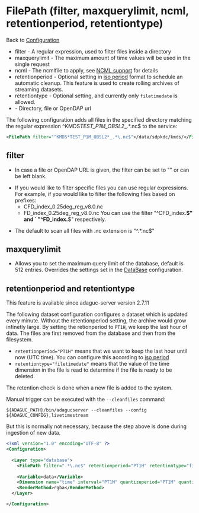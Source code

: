 FilePath (filter, maxquerylimit, ncml, retentionperiod, retentiontype) <value>
====================================================

Back to [Configuration](./Configuration.md)

-   filter - A regular expression, used to filter files inside a
    directory
-   maxquerylimit - The maximum amount of time values will be used in
    the single request
-   ncml - The ncmlfile to apply, see [NCML support](../info/ncml.md) for
    details
-   retentionperiod - Optional setting in [iso period](../info/ISO8601.md) format to schedule an automatic cleanup. This feature is used to create rolling archives of streaming datasets.
-   retentiontype - Optional setting, and currently only `filetimedate` is allowed.
-   <value> - Directory, file or OpenDAP url

The following configuration adds all files in the specified directory
matching the regular expression ^KMDS*TEST_P1M_OBSL2*_.*\.nc$ to
the service:
```xml
<FilePath filter="^KMDS*TEST_P1M_OBSL2*_.*\.nc$">/data/sdpkdc/kmds/</FilePath>
```

filter
------

-   In case a file or OpenDAP URL is given, the filter can be set to ""
    or can be left blank.

<!-- -->

-   If you would like to filter specific files you can use regular
    expressions.
    For example, if you would like to filter the following files based
    on prefixes:
    -   CFD_index_0.25deg_reg_v8.0.nc
    -   FD_index_0.25deg_reg_v8.0.nc
        You can use the filter "^CFD_index.**\$" and
  `      "^FD_index.**\$" respectively.

<!-- -->

-   The default to scan all files with .nc extension is "^.*\.nc$"

maxquerylimit
-------------

-   Allows you to set the maximum query limit of the database, default
    is 512 entries. Overrides the settings set in the [DataBase](DataBase.md)
    configuration.



retentionperiod and retentiontype 
--------------

This feature is available since adaguc-server version 2.7.11

The following dataset configuration configures a dataset which is updated every minute. Without the retentionperiod setting, the archive would grow infinetly large. By setting the retionperiod to `PT1H`, we keep the last hour of data. The files are first removed from the database and then from the filesystem.

- `retentionperiod="PT1H"` means that we want to keep the last hour until now (UTC time). You can configure this according to [iso period](../info/ISO8601.md)
- `retentiontype="filetimedate"` means that the value of the time dimension in the file is read to determine if the file is ready to be deleted.

The retention check is done when a new file is added to the system. 

Manual trigger can be executed with the `--cleanfiles` command:
```
${ADAGUC_PATH}/bin/adagucserver --cleanfiles --config ${ADAGUC_CONFIG},livetimestream
```
But this is normally not necessary, because the step above is done during ingestion of new data.


```xml
<?xml version="1.0" encoding="UTF-8" ?>
<Configuration>
  
  <Layer type="database">
    <FilePath filter=".*\.nc$" retentionperiod="PT1H" retentiontype="filetimedate">/data/adaguc-data/livetimestream/</FilePath>
    
    <Variable>data</Variable>
    <Dimension name="time" interval="PT1M" quantizeperiod="PT1M" quantizemethod="low" >time</Dimension>
    <RenderMethod>rgba</RenderMethod>
  </Layer>

</Configuration>
```
